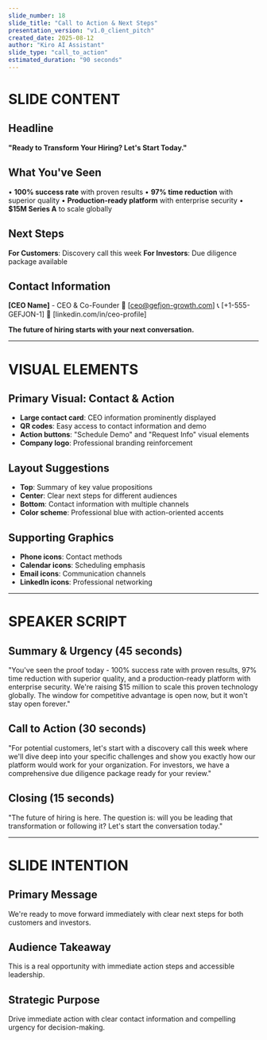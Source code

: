 ```yaml
---
slide_number: 18
slide_title: "Call to Action & Next Steps"
presentation_version: "v1.0_client_pitch"
created_date: 2025-08-12
author: "Kiro AI Assistant"
slide_type: "call_to_action"
estimated_duration: "90 seconds"
---
```


# SLIDE CONTENT

## Headline
**"Ready to Transform Your Hiring? Let's Start Today."**

## What You've Seen
• **100% success rate** with proven results
• **97% time reduction** with superior quality
• **Production-ready platform** with enterprise security
• **$15M Series A** to scale globally

## Next Steps
**For Customers**: Discovery call this week
**For Investors**: Due diligence package available

## Contact Information
**[CEO Name]** - CEO & Co-Founder
📧 [ceo@gefjon-growth.com]
📞 [+1-555-GEFJON-1]
🔗 [linkedin.com/in/ceo-profile]

**The future of hiring starts with your next conversation.**

---

# VISUAL ELEMENTS

## Primary Visual: Contact & Action
- **Large contact card**: CEO information prominently displayed
- **QR codes**: Easy access to contact information and demo
- **Action buttons**: "Schedule Demo" and "Request Info" visual elements
- **Company logo**: Professional branding reinforcement

## Layout Suggestions
- **Top**: Summary of key value propositions
- **Center**: Clear next steps for different audiences
- **Bottom**: Contact information with multiple channels
- **Color scheme**: Professional blue with action-oriented accents

## Supporting Graphics
- **Phone icons**: Contact methods
- **Calendar icons**: Scheduling emphasis
- **Email icons**: Communication channels
- **LinkedIn icons**: Professional networking

---

# SPEAKER SCRIPT

## Summary & Urgency (45 seconds)
"You've seen the proof today - 100% success rate with proven results, 97% time reduction with superior quality, and a production-ready platform with enterprise security. We're raising $15 million to scale this proven technology globally. The window for competitive advantage is open now, but it won't stay open forever."

## Call to Action (30 seconds)
"For potential customers, let's start with a discovery call this week where we'll dive deep into your specific challenges and show you exactly how our platform would work for your organization. For investors, we have a comprehensive due diligence package ready for your review."

## Closing (15 seconds)
"The future of hiring is here. The question is: will you be leading that transformation or following it? Let's start the conversation today."

---

# SLIDE INTENTION

## Primary Message
We're ready to move forward immediately with clear next steps for both customers and investors.

## Audience Takeaway
This is a real opportunity with immediate action steps and accessible leadership.

## Strategic Purpose
Drive immediate action with clear contact information and compelling urgency for decision-making.